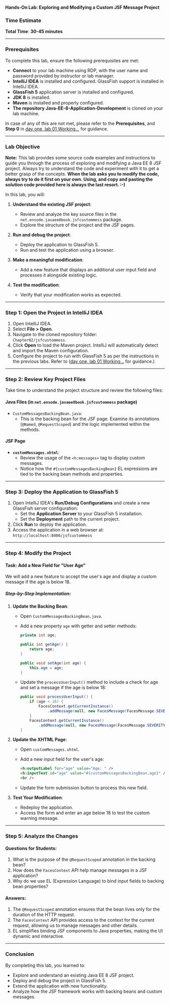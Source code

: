 **Hands-On Lab: Exploring and Modifying a Custom JSF Message Project**

### **Time Estimate**

**Total Time**: **30-45 minutes**

---

### Prerequisites

To complete this lab, ensure the following prerequisites are met:

- **Connect** to your lab machine using RDP, with the user name and password provided by instructor or lab manager.
- **IntelliJ IDEA** is installed and configured. GlassFish support is installed in IntelliJ IDEA.
- **GlassFish 5** application server is installed and configured.
- **JDK 8** is installed.
- **Maven** is installed and properly configured.
- **The repository Java-EE-8-Application-Development** is cloned on your lab machine.

In case of any of this are not met, please refer to the **Prerequisites**, and **Step 0** in [day one, lab 01 Working...](../day-one/01%20Working%20with%20a%20Simple%20JSF%20form%20Project.md) for guidance.

---

### Lab Objective

**Note:** This lab provides some source code examples and instructions to guide you through the process of exploring and modifying a Java EE 8 JSF project. Always try to understand the code and experiment with it to get a better grasp of the concepts.
**When the lab asks you to modify the code, always try to do it first on your own. Using, and copy and pasting the solution code provided here is always the last resort. :-)**

In this lab, you will:

1.  **Understand the existing JSF project**:

    - Review and analyze the key source files in the `net.ensode.javaee8book.jsfcustommess` package.
    - Explore the structure of the project and the JSF pages.

2.  **Run and debug the project**:

    - Deploy the application to GlassFish 5.
    - Run and test the application using a browser.

3.  **Make a meaningful modification**:

    - Add a new feature that displays an additional user input field and processes it alongside existing logic.

4.  **Test the modification**:

    - Verify that your modification works as expected.

---

### Step 1: Open the Project in IntelliJ IDEA

1.  Open IntelliJ IDEA.
2.  Select **File > Open**.
3.  Navigate to the cloned repository folder:  
    `Chapter02/jsfcustommess`.
4.  Click **Open** to load the Maven project. IntelliJ will automatically detect and import the Maven configuration.
5.  Configure the project to run with GlassFish 5 as per the instructions in the previous labs. Refer to ([day one, lab 01 Working...](../day-one/01%20Working%20with%20a%20Simple%20JSF%20form%20Project.md) for guidance.)

---

### Step 2: Review Key Project Files

Take time to understand the project structure and review the following files:

#### **Java Files** (in `net.ensode.javaee8book.jsfcustommess` package)

- `CustomMessagesBackingBean.java`:
  - This is the backing bean for the JSF page. Examine its annotations (`@Named`, `@RequestScoped`) and the logic implemented within the methods.

#### **JSF Page**

- **`customMessages.xhtml`**:
  - Review the usage of the `<h:messages>` tag to display custom messages.
  - Notice how the `#{customMessagesBackingBean}` EL expressions are tied to the backing bean methods and properties.

---

### Step 3: Deploy the Application to GlassFish 5

1.  Open IntelliJ IDEA's **Run/Debug Configurations** and create a new GlassFish server configuration:
    - Set the **Application Server** to your GlassFish 5 installation.
    - Set the **Deployment** path to the current project.
2.  Click **Run** to deploy the application.
3.  Access the application in a web browser at:  
    `http://localhost:8080/jsfcustommess`

---

### Step 4: Modify the Project

#### Task: Add a New Field for "User Age"

We will add a new feature to accept the user's age and display a custom message if the age is below 18.

##### Step-by-Step Implementation:

1.  **Update the Backing Bean**:

    - Open `CustomMessagesBackingBean.java`.
    - Add a new property `age` with getter and setter methods:

      ```Java
      private int age;

      public int getAge() {
          return age;
      }

      public void setAge(int age) {
          this.age = age;
      }

      ```

    - Update the `processUserInput()` method to include a check for age and set a message if the age is below 18:

      ```Java
      public void processUserInput() {
          if (age < 18) {
              FacesContext.getCurrentInstance()
                  .addMessage(null, new FacesMessage(FacesMessage.SEVERITY_WARN, "Warning", "Users under 18 are not allowed."));
          }
          FacesContext.getCurrentInstance()
              .addMessage(null, new FacesMessage(FacesMessage.SEVERITY_INFO, "Success", "Welcome, " + firstName + " " + lastName + "!"));
      }

      ```

2.  **Update the XHTML Page**:

    - Open `customMessages.xhtml`.
    - Add a new input field for the user's age:

      ```html
      <h:outputLabel for="age" value="Age: " />
      <h:inputText id="age" value="#{customMessagesBackingBean.age}" />
      <br />
      ```

    - Update the form submission button to process this new field.

3.  **Test Your Modification**:

    - Redeploy the application.
    - Access the form and enter an age below 18 to test the custom warning message.

---

### Step 5: Analyze the Changes

#### Questions for Students:

1.  What is the purpose of the `@RequestScoped` annotation in the backing bean?
2.  How does the `FacesContext` API help manage messages in a JSF application?
3.  Why do we use EL (Expression Language) to bind input fields to backing bean properties?

#### Answers:

1.  The `@RequestScoped` annotation ensures that the bean lives only for the duration of the HTTP request.
2.  The `FacesContext` API provides access to the context for the current request, allowing us to manage messages and other details.
3.  EL simplifies binding JSF components to Java properties, making the UI dynamic and interactive.

---

### Conclusion

By completing this lab, you learned to:

- Explore and understand an existing Java EE 8 JSF project.
- Deploy and debug the project in GlassFish 5.
- Extend the application with new functionality.
- Analyze how the JSF framework works with backing beans and custom messages.
